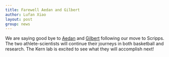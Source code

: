 ```yaml
---
title: Farewell Aedan and Gilbert
author: Lufan Xiao
layout: post
group: news
---
```


We are saying good bye to <a href="/alumni/#Aedan+Using">Aedan</a> and <a href="/alumni/#Gilbert+Otoo">Gilbert</a> following our move to Scripps. The two athlete-scientists will continue their journeys in both basketball and research. The Kern lab is excited to see what they will accomplish next!
